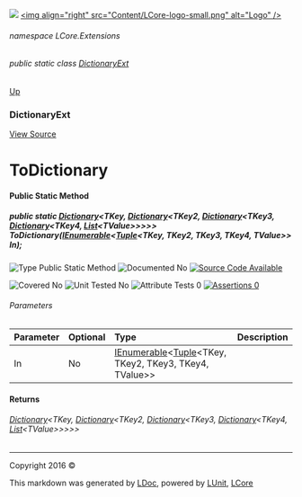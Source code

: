 ![](Content/LCore-banner-small.png "")
[&lt;img align=&quot;right&quot; src=&quot;Content/LCore-logo-small.png&quot; alt=&quot;Logo&quot; /&gt;](../README.md)

###### namespace LCore.Extensions

###### public static class [DictionaryExt](docs/DictionaryExt.md)
[Up](docs/DictionaryExt.md)

### DictionaryExt
[View Source](Extensions/Reference%20Types/DictionaryExt.cs)

# ToDictionary

#### Public Static Method

##### public static <a href="https://msdn.microsoft.com/en-us/library/xfhwa508.aspx" alt="" target="_blank">Dictionary</a>&lt;TKey, <a href="https://msdn.microsoft.com/en-us/library/xfhwa508.aspx" alt="" target="_blank">Dictionary</a>&lt;TKey2, <a href="https://msdn.microsoft.com/en-us/library/xfhwa508.aspx" alt="" target="_blank">Dictionary</a>&lt;TKey3, <a href="https://msdn.microsoft.com/en-us/library/xfhwa508.aspx" alt="" target="_blank">Dictionary</a>&lt;TKey4, <a href="https://msdn.microsoft.com/en-us/library/6sh2ey19.aspx" alt="" target="_blank">List</a>&lt;TValue&gt;&gt;&gt;&gt;&gt; ToDictionary(<a href="https://msdn.microsoft.com/en-us/library/78dfe2yb.aspx" alt="" target="_blank">IEnumerable</a>&lt;<a href="https://msdn.microsoft.com/en-us/library/dd414892.aspx" alt="" target="_blank">Tuple</a>&lt;TKey, TKey2, TKey3, TKey4, TValue&gt;&gt; In);

![Type Public Static Method](http://b.repl.ca/v1/Type-Public%20Static%20Method-blue.png "")     ![Documented No](http://b.repl.ca/v1/Documented-No-red.png "") [![Source Code Available](http://b.repl.ca/v1/Source%20Code-Available-brightgreen.png "")](Extensions/Reference%20Types/DictionaryExt.cs#L620)

![Covered No](http://b.repl.ca/v1/Covered-No-red.png "") ![Unit Tested No](http://b.repl.ca/v1/Unit%20Tested-No-lightgrey.png "") ![Attribute Tests 0](http://b.repl.ca/v1/Attribute%20Tests-0-lightgrey.png "") [![Assertions 0](http://b.repl.ca/v1/Assertions-0-lightgrey.png "")](Extensions/Reference%20Types/DictionaryExt.cs)

###### Parameters

Parameter | Optional | Type | Description
:---  | :---  | :---  | :--- 
In | No | <a href="https://msdn.microsoft.com/en-us/library/78dfe2yb.aspx" alt="" target="_blank">IEnumerable</a>&lt;<a href="https://msdn.microsoft.com/en-us/library/dd414892.aspx" alt="" target="_blank">Tuple</a>&lt;TKey, TKey2, TKey3, TKey4, TValue&gt;&gt; | 


#### Returns

###### <a href="https://msdn.microsoft.com/en-us/library/xfhwa508.aspx" alt="" target="_blank">Dictionary</a>&lt;TKey, <a href="https://msdn.microsoft.com/en-us/library/xfhwa508.aspx" alt="" target="_blank">Dictionary</a>&lt;TKey2, <a href="https://msdn.microsoft.com/en-us/library/xfhwa508.aspx" alt="" target="_blank">Dictionary</a>&lt;TKey3, <a href="https://msdn.microsoft.com/en-us/library/xfhwa508.aspx" alt="" target="_blank">Dictionary</a>&lt;TKey4, <a href="https://msdn.microsoft.com/en-us/library/6sh2ey19.aspx" alt="" target="_blank">List</a>&lt;TValue&gt;&gt;&gt;&gt;&gt;



---

Copyright 2016 &copy; [](../README.md) [](../TableOfContents.md)

This markdown was generated by [LDoc](https://github.com/CodeSingularity/LDoc), powered by [LUnit](https://github.com/CodeSingularity/LUnit), [LCore](https://github.com/CodeSingularity/LCore)
